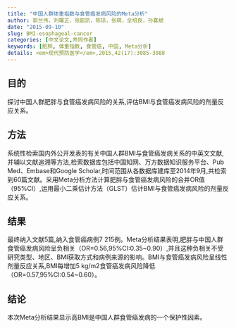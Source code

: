 ```yaml
---
title: "中国人群体重指数与食管癌发病风险的Meta分析"
author: 郭兰伟，刘曙正，张韶凯，陈琼，张萌，全培良，孙喜斌
date: "2015-09-10"
slug: BMI-esophageal-cancer
categories: [中文论文,共同作者]
keywords: [肥胖, 体重指数, 食管癌, 中国, Meta分析]
details: <em>现代预防医学</em>,2015,42(17):3085-3088
---
```

## 目的
探讨中国人群肥胖与食管癌发病风险的关系,评估BMI与食管癌发病风险的剂量反应关系。

## 方法
系统性检索国内外公开发表的有关中国人群BMI与食管癌发病关系的中英文文献,并辅以文献追溯等方法,检索数据库包括中国知网、万方数据知识服务平台、Pub Med、Embase和Google Scholar,时间范围从各数据库建库至2014年9月,共检索到60篇文献。采用Meta分析方法计算肥胖与食管癌发病风险的合并OR值（95%CI）,运用最小二乘估计方法（GLST）估计BMI与食管癌发病风险的剂量反应关系。

## 结果
最终纳入文献5篇,纳入食管癌病例7 215例。Meta分析结果表明,肥胖与中国人群食管癌发病风险呈负相关（OR=0.56,95%CI:0.35~0.90）,并且这种负相关不受研究类型、地区、BMI获取方式和病例来源的影响。BMI与食管癌发病风险呈线性剂量反应关系,BMI每增加5 kg/m2食管癌发病风险降低（OR=0.57,95%CI:0.54~0.60）。

## 结论
本次Meta分析结果显示高BMI是中国人群食管癌发病的一个保护性因素。 